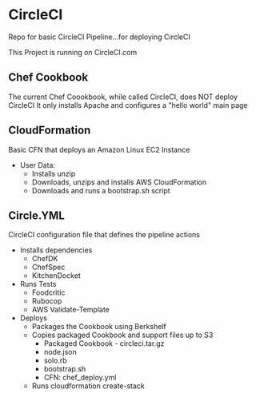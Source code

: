 # CircleCI
Repo for basic CircleCI Pipeline...for deploying CircleCI

This Project is running on CircleCI.com

## Chef Cookbook
The current Chef Coookbook, while called CircleCI, does NOT deploy CircleCI
It only installs Apache and configures a "hello world" main page

## CloudFormation
Basic CFN that deploys an Amazon Linux EC2 Instance
- User Data:
  - Installs unzip
  - Downloads, unzips and installs AWS CloudFormation
  - Downloads and runs a bootstrap.sh script

## Circle.YML
CircleCI configuration file that defines the pipeline actions
- Installs dependencies
  - ChefDK
  - ChefSpec
  - KitchenDocket
- Runs Tests
  - Foodcritic
  - Rubocop
  - AWS Validate-Template
- Deploys
  - Packages the Cookbook using Berkshelf
  - Copies packaged Cookbook and support files up to S3
    - Packaged Cookbook - circleci.tar.gz
    - node.json
    - solo.rb
    - bootstrap.sh
    - CFN: chef_deploy.yml
  - Runs cloudformation create-stack
